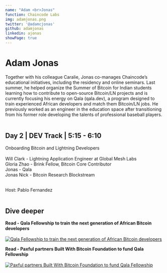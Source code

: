 ```yaml
---
name: "Adam <br>Jonas"
function: Chaincode Labs
img: adamjonas.png
twitter: '@adamcjonas'
github: adamjonas
linkedin: ajonas
showPage: true
---
```


# Adam Jonas
 
Together with his colleague Caralie, Jonas co-manages Chaincode’s educational initiatives, including the residency and online seminars. Last summer, he helped organize the Summer of Bitcoin for Indian students learning how to contribute to open-source Bitcoin/LN projects and is currently focusing his energy on Qala (qala.dev), a program designed to train experienced African developers and match them Bitcoin/LN jobs. He previously worked as an engineer in the education space after transitioning from his former role developing the talents of professional baseball players. 
<br><br>

## Day 2 | DEV Track | 5:15 - 6:10

Onboarding Bitcoin and Lightning Developers<br><br>
Will Clark - Lightning Application Engineer at Global Mesh Labs<br>
Gloria Zhao - Brink Fellow, Bitcoin Core Contributor<br>
Jonas - Qala<br>
Jonas Nick - Bitcoin Research Blockstream<br><br>

Host: Pablo Fernandez
<br><br>

## Dive deeper


<div class="grid grid-cols-1 md:grid-cols-2 gap-5">
<div class="p-3 my-2">

**Read - Qala Fellowship to train the next generation of African Bitcoin developers** <br><br>
[ ![Qala Fellowship to train the next generation of African Bitcoin developers](/content/adam_qala.png)](https://www.benjamindada.com/qala-fellowship-to-train-the-next-generation-of-african-bitcoin-developers/)
</div>

<div class="p-3 my-2">

**Read - Paxful partners Built With Bitcoin Foundation to fund Qala Fellowship** <br><br>
[ ![Paxful partners Built With Bitcoin Foundation to fund Qala Fellowship](/content/adam_paxful.png)](https://www.vanguardngr.com/2021/10/paxful-partners-built-with-bitcoin-foundation-to-fund-qala-fellowship/)
</div>

</div>

<br>







